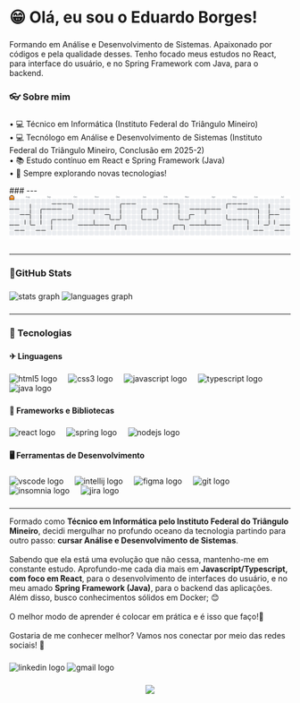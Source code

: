 <h1 align="left">😁 Olá, eu sou o Eduardo Borges!</h1>

###

<p align="left">Formando em Análise e Desenvolvimento de Sistemas. Apaixonado por códigos e pela qualidade desses. Tenho focado meus estudos no React, para interface do usuário, e no Spring Framework com Java, para o backend.</p>

###

<h3 align="left">👓 Sobre mim</h3>

###

<p align="left">• 💻 Técnico em Informática (Instituto Federal do Triângulo Mineiro)<br>• 💻 Tecnólogo em Análise e Desenvolvimento de Sistemas (Instituto Federal do Triângulo Mineiro, Conclusão em 2025-2)<br>• 📚 Estudo contínuo em React e Spring Framework (Java)<br>• 📱 Sempre explorando novas tecnologias!</p>
###
---
<br>

<picture>
  <source media="(prefers-color-scheme: dark)" srcset="https://raw.githubusercontent.com/borgess-dev/borgess-dev/output/pacman-contribution-graph-dark.svg">
  <source media="(prefers-color-scheme: light)" srcset="https://raw.githubusercontent.com/borgess-dev/borgess-dev/output/pacman-contribution-graph.svg">
  <img alt="pacman contribution graph" src="https://raw.githubusercontent.com/borgess-dev/borgess-dev/output/pacman-contribution-graph.svg">
</picture>

###
---
<h3 align="left">🌟GitHub Stats</h3>

###

<div align="left">
  <img src="https://github-readme-stats.vercel.app/api?username=borgess-dev&hide_title=false&hide_rank=false&show_icons=true&include_all_commits=true&count_private=true&disable_animations=false&theme=dracula&locale=en&hide_border=false&order=1" height="150" alt="stats graph"  />
  <img src="https://github-readme-stats.vercel.app/api/top-langs?username=borgess-dev&locale=pt-br&hide_title=false&layout=compact&card_width=320&langs_count=5&theme=dracula&hide_border=false&order=2" height="150" alt="languages graph"  />
</div>

###
---
<h3 align="left">🌻 Tecnologias</h3>

###

<h4 align="left">✈ Linguagens</h4>

###

<div align="left">
  <img src="https://cdn.jsdelivr.net/gh/devicons/devicon/icons/html5/html5-original.svg" height="40" alt="html5 logo"  />
  <img width="12" />
  <img src="https://cdn.jsdelivr.net/gh/devicons/devicon/icons/css3/css3-original.svg" height="40" alt="css3 logo"  />
  <img width="12" />
  <img src="https://cdn.jsdelivr.net/gh/devicons/devicon/icons/javascript/javascript-original.svg" height="40" alt="javascript logo"  />
  <img width="12" />
  <img src="https://cdn.jsdelivr.net/gh/devicons/devicon/icons/typescript/typescript-original.svg" height="40" alt="typescript logo"  />
  <img width="12" />
  <img src="https://cdn.jsdelivr.net/gh/devicons/devicon/icons/java/java-original.svg" height="40" alt="java logo"  />
</div>

###

<h4 align="left">🚀 Frameworks e Bibliotecas</h4>

###

<div align="left">
  <img src="https://cdn.jsdelivr.net/gh/devicons/devicon/icons/react/react-original.svg" height="40" alt="react logo"  />
  <img width="12" />
  <img src="https://cdn.jsdelivr.net/gh/devicons/devicon/icons/spring/spring-original.svg" height="40" alt="spring logo"  />
  <img width="12" />
  <img src="https://cdn.jsdelivr.net/gh/devicons/devicon/icons/nodejs/nodejs-original.svg" height="40" alt="nodejs logo"  />
</div>

###

<h4 align="left">🖥 Ferramentas de Desenvolvimento</h4>

###

<div align="left">
  <img src="https://cdn.jsdelivr.net/gh/devicons/devicon/icons/vscode/vscode-original.svg" height="40" alt="vscode logo"  />
  <img width="12" />
  <img src="https://cdn.jsdelivr.net/gh/devicons/devicon/icons/intellij/intellij-original.svg" height="40" alt="intellij logo"  />
  <img width="12" />
  <img src="https://cdn.jsdelivr.net/gh/devicons/devicon/icons/figma/figma-original.svg" height="40" alt="figma logo"  />
  <img width="12" />
  <img src="https://cdn.jsdelivr.net/gh/devicons/devicon/icons/git/git-original.svg" height="40" alt="git logo"  />
  <img width="12" />
  <img src="https://cdn.jsdelivr.net/gh/devicons/devicon/icons/insomnia/insomnia-original.svg" height="40" alt="insomnia logo"  />
  <img width="12" />
  <img src="https://cdn.jsdelivr.net/gh/devicons/devicon/icons/jira/jira-original.svg" height="40" alt="jira logo"  />
</div>

###
---
<p align="left">Formado como <strong>Técnico em Informática pelo Instituto Federal do Triângulo Mineiro</strong>, decidi mergulhar no profundo oceano da tecnologia partindo para outro passo: <strong>cursar Análise e Desenvolvimento de Sistemas</strong>.<br><br>Sabendo que ela está uma evolução que não cessa, mantenho-me em constante estudo. Aprofundo-me cada dia mais em <strong>Javascript/Typescript, com foco em React</strong>, para o desenvolvimento de interfaces do usuário, e no meu amado <strong>Spring Framework (Java)</strong>, para o backend das aplicações. Além disso, busco conhecimentos sólidos em Docker; 😊<br><br>O melhor modo de aprender é colocar em prática e é isso que faço!🚀<br><br>Gostaria de me conhecer melhor? Vamos nos conectar por meio das redes sociais! 🤩</p>

###

<div align="left">
  <img src="https://raw.githubusercontent.com/maurodesouza/profile-readme-generator/master/src/assets/icons/social/linkedin/default.svg" width="48" height="32" alt="linkedin logo"  />
  <img src="https://raw.githubusercontent.com/maurodesouza/profile-readme-generator/master/src/assets/icons/social/gmail/default.svg" width="48" height="32" alt="gmail logo"  />
</div>

###

<div align="center">
  <img src="https://visitor-badge.laobi.icu/badge?page_id=borgess-dev.borgess-dev&left_color=blue&right_color=blue"  />
</div>

###
